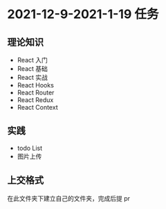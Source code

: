 # 2021-12-9-2021-1-19 任务

## 理论知识

- React 入门
- React 基础
- React 实战
- React Hooks
- React Router
- React Redux
- React Context

## 实践

- todo List
- 图片上传

## 上交格式

在此文件夹下建立自己的文件夹，完成后提 pr
